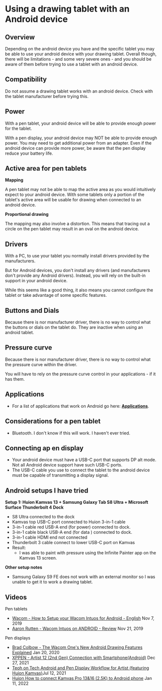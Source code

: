 # Using a drawing tablet with an Android device

## Overview

Depending on the android device you have and the specific tablet you may be able to use your android device with your drawing tablet. Overall though, there will be limitations - and some very severe ones - and you should be aware of them before trying to use a tablet with an android device.

## Compatibility

Do not assume a drawing tablet works with an android device. Check with the tablet manufacturer before trying this.&#x20;

## **Power**

With a pen tablet, your android device will be able to provide enough power for the tablet.

With a pen display, your android device may NOT be able to provide enough power. You may need to get additional power from an adapter. Even if the android device can provide more power, be aware that the pen display reduce your battery life.

## Active area for pen tablets

**Mapping**

A pen tablet may not be able to map the active area as you would intuitively expect to your android device. With some tablets only a portion of the tablet's active area will be usable for drawing when connected to an android device.

**Proportional drawing**

The mapping may also involve a distortion. This means that tracing out a circle on the pen tablet may result in an oval on the android device.&#x20;

## Drivers

With a PC, to use your tablet you normally install drivers provided by the manufacturers.

But for Android devices, you don't install any drivers (and manufacturers don't provide any Android drivers). Instead, you will rely on the built-in support in your android device.

While this seems like a good thing, it also means you cannot configure the tablet or take advantage of some specific features.

## Buttons and Dials

Because there is nor manufacturer driver, there is no way to control what the buttons or dials on the tablet do. They are inactive when using an android tablet.

## Pressure curve

Because there is nor manufacturer driver, there is no way to control what the pressure curve within the driver.

You will have to rely on the pressure curve control in your applications - if it has them.



## Applications

* For a list of applications that work on Android go here: [**Applications**](../../applications/).

## Considerations for a pen tablet

* Bluetooth. I don't know if this will work. I haven't ever tried.

## Connecting ap en display

* Your android device must have a USB-C port that supports DP alt mode. Not all Android device support have such USB-C ports.
* The USB-C cable you use to connect the tablet to the android device must be capable of transmitting a display signal.

## Android setups I have tried

**Setup 1: Huion Kamvas 13 + Samsung Galaxy Tab S8 Ultra + Microsoft Surface Thunderbolt 4 Dock**&#x20;

* S8 Ultra connected to the dock
* Kamvas top USB-C port connected to Huion 3-in-1 cable&#x20;
* 3-in-1 cable red USB-A end (for power) connected to dock.
* 3-in-1 cable black USB-A end (for data ) connected to dock.
* 3-in-1 cable HDMI end not connected
* Thunderbolt 3 cable connect to lower USB-C port on Kamvas
* Result:
  * I was able to paint with pressure using the Infinite Painter app on the Kamvas 13 screen.

**Other setup notes**

* Samsung Galaxy S9 FE does not work with an external monitor so I was unable to get it to work a drawing tablet.

## Videos

Pen tablets

* [Wacom - How to Setup your Wacom Intuos for Android - English](https://www.youtube.com/watch?v=JFTjUCiEy1s) Nov 7, 2019
* [Aaron Rutten - Wacom Intuos on ANDROID - Review](https://www.youtube.com/watch?v=tMWwTuNO\_7A) Nov 21, 2019

Pen displays

* [Brad Colbow - The Wacom One's New Android Drawing Features Explained](https://youtu.be/qF6cyT0bq8g) Jan 20, 2020
* [XPPEN - Artist 12 (2nd Gen) Connection with Smartphone(Android)](https://www.youtube.com/watch?v=Q11XAvbirtQ) Dec 27, 2021
* [Teoh on Tech Android and Pen Display Workflow for Artist (featuring Huion Kamvas)](https://www.youtube.com/watch?v=VCalf9rbQ9U)Jul 12, 2021
* [Huion How to connect Kamvas Pro 13&16 (2.5K) to Android phone](https://www.youtube.com/watch?v=8y-Dfp3AApc) Jan 11, 2022
